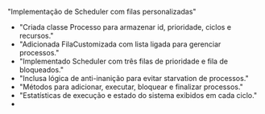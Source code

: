 "Implementação de Scheduler com filas personalizadas"

- "Criada classe Processo para armazenar id, prioridade, ciclos e recursos."
- "Adicionada FilaCustomizada com lista ligada para gerenciar processos."
- "Implementado Scheduler com três filas de prioridade e fila de bloqueados."
- "Inclusa lógica de anti-inanição para evitar starvation de processos."
- "Métodos para adicionar, executar, bloquear e finalizar processos."
- "Estatísticas de execução e estado do sistema exibidos em cada ciclo."
- 
